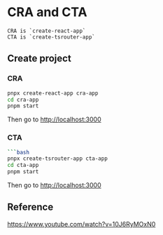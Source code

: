 # CRA and CTA

    CRA is `create-react-app`
    CTA is `create-tsrouter-app`

## Create project
### CRA
```bash
pnpx create-react-app cra-app
cd cra-app
pnpm start
```
Then go to <http://localhost:3000>
### CTA
```bash
```bash
pnpx create-tsrouter-app cta-app
cd cta-app
pnpm start
```
Then go to <http://localhost:3000>

## Reference
<https://www.youtube.com/watch?v=10J6RyMOxN0>